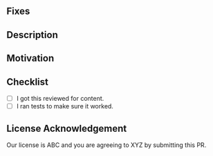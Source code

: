 ## Fixes 

## Description

## Motivation

## Checklist

- [ ] I got this reviewed for content.
- [ ] I ran tests to make sure it worked.

## License Acknowledgement

Our license is ABC and you are agreeing to XYZ by submitting this PR.
